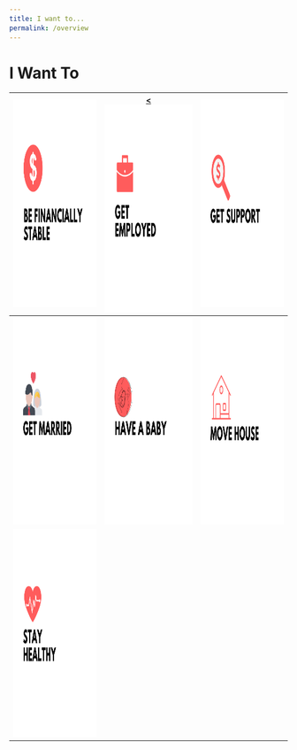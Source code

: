 ```yaml
---
title: I want to...
permalink: /overview
---
```


# I Want To

<div class="tg-wrap"><table class="tg">
<thead>
  <tr>
    <th class="tg-wr1l"><a href="https://mol-services-staging.netlify.app/financially-stable/"><img src="/images/01-financially-stable.png" alt="Be Financially Stable" width="375" height="375"></a></th>
    <th class="tg-baqh"><a href="https://mol-services-staging.netlify.app/get-employed"><<img src="/images/02-get-employed.png" alt="Get Employed" width="375" height="375"></a></th>
    <th class="tg-baqh"><img src="/images/03-get-support.png" alt="Get Support" width="375" height="375"></th>
  </tr>
</thead>
<tbody>
  <tr>
    <td class="tg-baqh"><img src="/images/04-get-married.png" alt="Get Married" width="375" height="375"></td>
    <td class="tg-baqh"><img src="/images/05-have-a-baby.png" alt="Have a Baby" width="375" height="375"></td>
    <td class="tg-baqh"><img src="/images/06-move-house.png" alt="Move House" width="375" height="375"></td>
  </tr>
  <tr>
    <td class="tg-0lax"><img src="/images/07-keep-healthy.png" alt="Keep Health in Check" width="375" height="375"></td>
    <td class="tg-0lax"></td>
    <td class="tg-0lax"></td>
  </tr>
</tbody>
</table></div>

